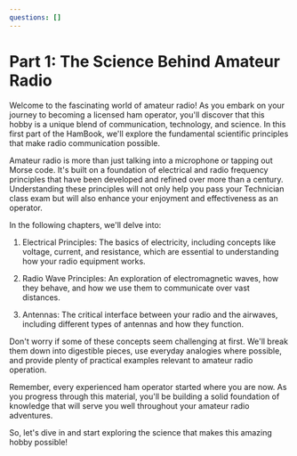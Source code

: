 ```yaml
---
questions: []
---
```


# Part 1: The Science Behind Amateur Radio

Welcome to the fascinating world of amateur radio! As you embark on your journey to becoming a licensed ham operator, you'll discover that this hobby is a unique blend of communication, technology, and science. In this first part of the HamBook, we'll explore the fundamental scientific principles that make radio communication possible.

Amateur radio is more than just talking into a microphone or tapping out Morse code. It's built on a foundation of electrical and radio frequency principles that have been developed and refined over more than a century. Understanding these principles will not only help you pass your Technician class exam but will also enhance your enjoyment and effectiveness as an operator.

In the following chapters, we'll delve into:

1. Electrical Principles: The basics of electricity, including concepts like voltage, current, and resistance, which are essential to understanding how your radio equipment works.

2. Radio Wave Principles: An exploration of electromagnetic waves, how they behave, and how we use them to communicate over vast distances.

3. Antennas: The critical interface between your radio and the airwaves, including different types of antennas and how they function.

Don't worry if some of these concepts seem challenging at first. We'll break them down into digestible pieces, use everyday analogies where possible, and provide plenty of practical examples relevant to amateur radio operation.

Remember, every experienced ham operator started where you are now. As you progress through this material, you'll be building a solid foundation of knowledge that will serve you well throughout your amateur radio adventures. 

So, let's dive in and start exploring the science that makes this amazing hobby possible!

